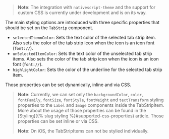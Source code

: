 > **Note**: The integration with `nativescript-theme` and the support for custom CSS is currently under development and is on its way.

The main styling options are introduced with three specific properties that should be set on the `TabStrip` component.

* `selectedItemnColor`: Sets the text color of the selected tab strip item. Also sets the color of the tab strip icon when the icon is an icon font (`font://`).
* `unSelectedItemColor`: Sets the text color of the unselected tab strip items. Also sets the color of the tab strip icon when the icon is an icon font (`font://`).
* `highlightColor`: Sets the color of the underline for the selected tab strip item.

Those properties can be set dynamically, inline and via CSS.

<snippet id='tabs-theming-css'/>

> **Note**: Currently, we can set only the `backgroundColor`, `color`, `fontFamily`, `fontSize`, `fontStyle`, `fontWeight` and `textTransform` styling properties to the `Label` and `Image` components inside the TabStripItem. More about the usage of those properties can be found in the [Styling]({% slug styling %}#supported-css-properties) article. Those properties can be set inline or via CSS.
>
> **Note**: On iOS, the TabStripItems can not be stylied individually.
